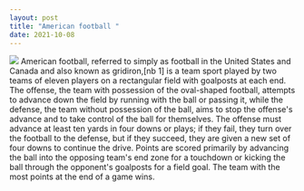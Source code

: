 ```yaml
--- 
layout: post 
title: "American football " 
date: 2021-10-08 
--- 
```

  <img src="https://www.google.com/url?sa=i&url=https%3A%2F%2Fcoolwallpapers.me%2Fxfsearch%2Falt%2Famerican%2520football%2F&psig=AOvVaw2-F3YwoPhU5nbh_aODg4Yd&ust=1633784081629000&source=images&cd=vfe&ved=0CAYQjRxqFwoTCMDE3ZDuuvMCFQAAAAAdAAAAABAE"/>
American football, referred to simply as football in the United States and Canada and also known as gridiron,[nb 1] is a team sport played by two teams of eleven players on a rectangular field with goalposts at each end. The offense, the team with possession of the oval-shaped football, attempts to advance down the field by running with the ball or passing it, while the defense, the team without possession of the ball, aims to stop the offense's advance and to take control of the ball for themselves. The offense must advance at least ten yards in four downs or plays; if they fail, they turn over the football to the defense, but if they succeed, they are given a new set of four downs to continue the drive. Points are scored primarily by advancing the ball into the opposing team's end zone for a touchdown or kicking the ball through the opponent's goalposts for a field goal. The team with the most points at the end of a game wins. 
